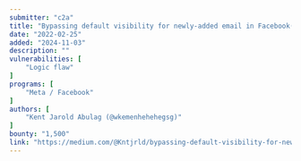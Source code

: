 ```yaml
---
submitter: "c2a"
title: "Bypassing default visibility for newly-added email in Facebook(Part I - Submitting I.D)"
date: "2022-02-25"
added: "2024-11-03"
description: ""
vulnerabilities: [
    "Logic flaw"
]
programs: [
    "Meta / Facebook"
]
authors: [
    "Kent Jarold Abulag (@wkemenhehehegsg)"
]
bounty: "1,500"
link: "https://medium.com/@Kntjrld/bypassing-default-visibility-for-newly-added-email-in-facebook-part-i-submitting-i-d-da78142f032d"
---
```




